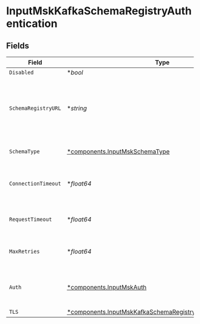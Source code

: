 # InputMskKafkaSchemaRegistryAuthentication


## Fields

| Field                                                                                                                                       | Type                                                                                                                                        | Required                                                                                                                                    | Description                                                                                                                                 |
| ------------------------------------------------------------------------------------------------------------------------------------------- | ------------------------------------------------------------------------------------------------------------------------------------------- | ------------------------------------------------------------------------------------------------------------------------------------------- | ------------------------------------------------------------------------------------------------------------------------------------------- |
| `Disabled`                                                                                                                                  | **bool*                                                                                                                                     | :heavy_minus_sign:                                                                                                                          | N/A                                                                                                                                         |
| `SchemaRegistryURL`                                                                                                                         | **string*                                                                                                                                   | :heavy_minus_sign:                                                                                                                          | URL for accessing the Confluent Schema Registry. Example: http://localhost:8081. To connect over TLS, use https instead of http.            |
| `SchemaType`                                                                                                                                | [*components.InputMskSchemaType](../../models/components/inputmskschematype.md)                                                             | :heavy_minus_sign:                                                                                                                          | The schema format used to encode and decode event data                                                                                      |
| `ConnectionTimeout`                                                                                                                         | **float64*                                                                                                                                  | :heavy_minus_sign:                                                                                                                          | Maximum time to wait for a Schema Registry connection to complete successfully                                                              |
| `RequestTimeout`                                                                                                                            | **float64*                                                                                                                                  | :heavy_minus_sign:                                                                                                                          | Maximum time to wait for the Schema Registry to respond to a request                                                                        |
| `MaxRetries`                                                                                                                                | **float64*                                                                                                                                  | :heavy_minus_sign:                                                                                                                          | Maximum number of times to try fetching schemas from the Schema Registry                                                                    |
| `Auth`                                                                                                                                      | [*components.InputMskAuth](../../models/components/inputmskauth.md)                                                                         | :heavy_minus_sign:                                                                                                                          | Credentials to use when authenticating with the schema registry using basic HTTP authentication                                             |
| `TLS`                                                                                                                                       | [*components.InputMskKafkaSchemaRegistryTLSSettingsClientSide](../../models/components/inputmskkafkaschemaregistrytlssettingsclientside.md) | :heavy_minus_sign:                                                                                                                          | N/A                                                                                                                                         |